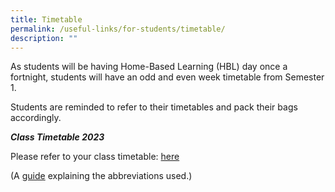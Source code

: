 ```yaml
---
title: Timetable
permalink: /useful-links/for-students/timetable/
description: ""
---
```



As students will be having Home-Based Learning (HBL) day once a fortnight, students will have an odd and even week timetable from Semester 1.

Students are reminded to refer to their timetables and pack their bags accordingly.

***Class Timetable 2023*** 

Please refer to your class timetable:
[here](/files/timetable%20for%20each%20class%202023%20sem%201%2011%20jan.pdf)


(A [guide](/files/Useful%20Links/For%20Students/Timetable%20Abbreviations%202021%20Sem%202.pdf) explaining the abbreviations used.)